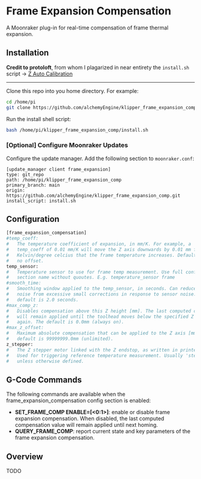 # Frame Expansion Compensation
A Moonraker plug-in for real-time compensation of frame thermal expansion.

## Installation
**Credit to protoloft**, from whom I plagarized in near entirety the `install.sh`
script -> [Z Auto Calibration](https://github.com/protoloft/klipper_z_calibration)

-----------
Clone this repo into you home directory. For example:
```bash
cd /home/pi
git clone https://github.com/alchemyEngine/klipper_frame_expansion_comp
```
Run the install shell script:
```bash
bash /home/pi/klipper_frame_expansion_comp/install.sh
```
### [Optional] Configure Moonraker Updates
Configure the update manager. Add the following section to `moonraker.conf`:
```config
[update_manager client frame_expansion]
type: git_repo
path: /home/pi/klipper_frame_expansion_comp
primary_branch: main
origin: https://github.com/alchemyEngine/klipper_frame_expansion_comp.git
install_script: install.sh
```

## Configuration
```py
[frame_expansion_compensation]
#temp_coeff:
#   The temperature coefficient of expansion, in mm/K. For example, a
#   temp_coeff of 0.01 mm/K will move the Z axis downwards by 0.01 mm for every
#   Kelvin/degree celcius that the frame temperature increases. Defaults to 0.0,
#   no offset.
temp_sensor:
#   Temperature sensor to use for frame temp measurement. Use full config
#   section name without quoutes. E.g. temperature_sensor frame
#smooth_time:
#   Smoothing window applied to the temp_sensor, in seconds. Can reduce motor
#   noise from excessive small corrections in response to sensor noise. The
#   default is 2.0 seconds.
#max_comp_z:
#   Disables compensation above this Z height [mm]. The last computed correction
#   will remain applied until the toolhead moves below the specified Z position
#   again. The default is 0.0mm (always on).
#max_z_offset:
#   Maximum absolute compensation that can be applied to the Z axis [mm]. The
#   default is 99999999.0mm (unlimited).
z_stepper:
#   The Z stepper motor linked with the Z endstop, as written in printer.cfg.
#   Used for triggering reference temperature measurement. Usually 'stepper_z'
#   unless otherwise defined.
```

## G-Code Commands
The following commands are available when the frame_expansion_compensation config section is enabled:

- **SET_FRAME_COMP ENABLE=[<0:1>]**: enable or disable frame expansion compensation. When disabled, the last computed compensation value will remain applied until next homing.
- **QUERY_FRAME_COMP**: report current state and key parameters of the frame expansion compensation.


## Overview
TODO

